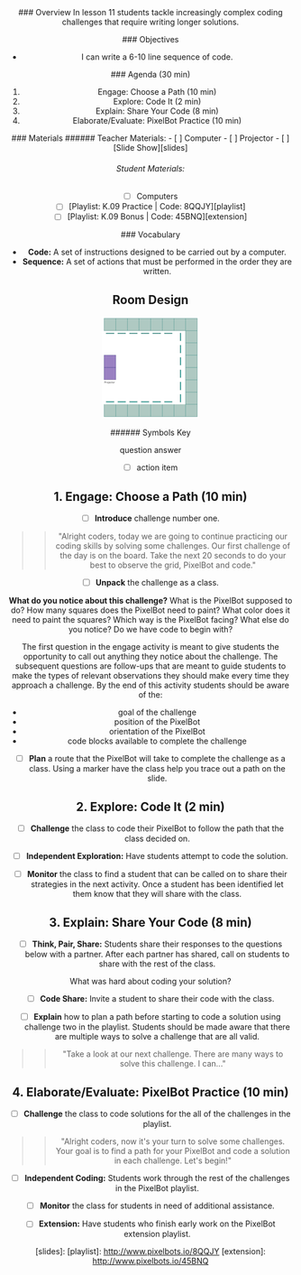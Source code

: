 <header class='header' title='Code-A-Thon' subtitle='Lesson 11'/>

<notable>
<iconp src='/icons/activity.png'>### Overview</iconp>
In lesson 11 students tackle increasingly complex coding challenges that require writing longer solutions.

<iconp src='/icons/objectives.png'>### Objectives</iconp>
- I can write a 6-10 line sequence of code.

<iconp src='/icons/agenda.png'>### Agenda (30 min)</iconp>

1. Engage: Choose a Path (10 min)
1. Explore: Code It (2 min)
1. Explain: Share Your Code (8 min)
1. Elaborate/Evaluate: PixelBot Practice (10 min)

<note>
<iconp src='/icons/materials.png'>### Materials</iconp>
###### Teacher Materials:
- [ ] Computer
- [ ] Projector
- [ ] [Slide Show][slides]

###### Student Materials:
- [ ] Computers
- [ ] [Playlist: K.09 Practice | Code: 8QQJY][playlist]
- [ ] [Playlist: K.09 Bonus | Code: 45BNQ][extension]

<iconp src='/icons/vocab.png'>### Vocabulary</iconp>
- **Code:** A set of instructions designed to be carried out by a computer.
- **Sequence:** A set of actions that must be performed in the order they are written.

</note>

<pagebreak/>

## Room Design

![room](/images/layout-online.png)

<note borderLeft='2px solid green' mt='2em'>
###### Symbols Key

<iconp ml='1.65em' type='question'>question</iconp>
<iconp ml='1.65em' type='answer'>answer</iconp>
- [ ] action item
</note>

<pagebreak/>

## 1. Engage: Choose a Path (10 min)
- [ ] **Introduce** challenge number one.
>>"Alright coders, today we are going to continue practicing our coding skills by solving some challenges. Our first challenge of the day is on the board. Take the next 20 seconds to do your best to observe the grid, PixelBot and code."

- [ ] **Unpack** the challenge as a class.

<iconp type='question'>**What do you notice about this challenge?**</iconp>
  <iconp type='question'>What is the PixelBot supposed to do?</iconp>
  <iconp type='question'>How many squares does the PixelBot need to paint?</iconp>
  <iconp type='question'>What color does it need to paint the squares?</iconp>
  <iconp type='question'>Which way is the PixelBot facing?</iconp>
  <iconp type='question'>What else do you notice?</iconp>
  <iconp type='question'>Do we have code to begin with?</iconp>

<note type='tip'>The first question in the engage activity is meant to give students the opportunity to call out anything they notice about the challenge. The subsequent questions are follow-ups that are meant to guide students to make the types of relevant observations they should make every time they approach a challenge. By the end of this activity students should be aware of the:
  - goal of the challenge
  - position of the PixelBot
  - orientation of the PixelBot
  - code blocks available to complete the challenge</note>

- [ ] **Plan** a route that the PixelBot will take to complete the challenge as a class. Using a marker have the class help you trace out a path on the slide.

## 2. Explore: Code It (2 min)
- [ ] **Challenge** the class to code their PixelBot to follow the path that the class decided on.

- [ ] **Independent Exploration:** Have students attempt to code the solution.

- [ ] **Monitor** the class to find a student that can be called on to share their strategies in the next activity. Once a student has been identified let them know that they will share with the class.

## 3. Explain: Share Your Code (8 min)
- [ ] **Think, Pair, Share:** Students share their responses to the questions below with a partner. After each partner has shared, call on students to share with the rest of the class.

<iconp type='question'>What was hard about coding your solution?</iconp>

- [ ] **Code Share:** Invite a student to share their code with the class.

- [ ] **Explain** how to plan a path before starting to code a solution using challenge two in the playlist. Students should be made aware that there are multiple ways to solve a challenge that are all valid.
>>"Take a look at our next challenge. There are many ways to solve this challenge. I can..."

## 4. Elaborate/Evaluate: PixelBot Practice (10 min)

- [ ] **Challenge** the class to code solutions for the all of the challenges in the playlist.
>>"Alright coders, now it's your turn to solve some challenges. Your goal is to find a path for your PixelBot and code a solution in each challenge. Let's begin!"

- [ ] **Independent Coding:** Students work through the rest of the challenges in the PixelBot playlist.

- [ ] **Monitor** the class for students in need of additional assistance.

- [ ] **Extension:** Have students who finish early work on the PixelBot extension playlist.

</notable>

[slides]:
[playlist]: http://www.pixelbots.io/8QQJY
[extension]: http://www.pixelbots.io/45BNQ
